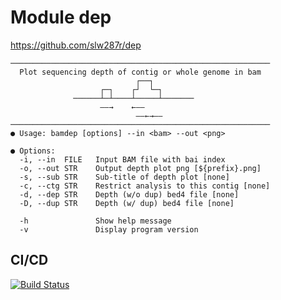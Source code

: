 # Module dep

https://github.com/slw287r/dep

```
──────────────────────────────────────────────────────────
  Plot sequencing depth of contig or whole genome in bam
                            ┌──┐
                    ┌─┐    ┌┘  └─┐
              ──────┴─┴────┴─────┴───────
                    ——→    ←——
                            ——←→——
──────────────────────────────────────────────────────────
● Usage: bamdep [options] --in <bam> --out <png>

● Options:
  -i, --in  FILE   Input BAM file with bai index
  -o, --out STR    Output depth plot png [${prefix}.png]
  -s, --sub STR    Sub-title of depth plot [none]
  -c, --ctg STR    Restrict analysis to this contig [none]
  -d, --dep STR    Depth (w/o dup) bed4 file [none]
  -D, --dup STR    Depth (w/ dup) bed4 file [none]

  -h               Show help message
  -v               Display program version
```

## CI/CD

[![Build Status](https://github.com/bwbioinfo/modules/actions/workflows/build-and-push.yml/badge.svg?branch=)](https://github.com/bwbioinfo/modules/actions/workflows/build-and-push.yml?query=branch%3A)


